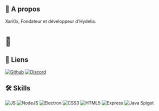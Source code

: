 
## 🚀 A propos
Xari0x, Fondateur et développeur d'Hydelia.


# 👋


## 🔗 Liens
[![Github](https://img.shields.io/badge/Github-gray?style=for-the-badge&logo=github&logoColor=white)](https://github.com/Xari0x)
[![Discord](https://img.shields.io/badge/Discord-blue?style=for-the-badge&logo=discord&logoColor=white)](https://discord.gg/WsNzz6M9Xk)


## 🛠 Skills
![JS](https://img.shields.io/badge/Javascript-f0db4f?style=for-the-badge&logo=javascript&logoColor=white)
![NodeJS](https://img.shields.io/badge/NodeJS-red?style=for-the-badge&logo=npm&logoColor=white)
![Electron](https://img.shields.io/badge/Electron-47848f?style=for-the-badge&logo=electron&logoColor=white)
![CSS3](https://img.shields.io/badge/CSS3-33a9dc?style=for-the-badge&logo=css3&logoColor=white)
![HTML5](https://img.shields.io/badge/HTML5-f16529?style=for-the-badge&logo=html5&logoColor=white)
![Express](https://img.shields.io/badge/Express-47848f?style=for-the-badge&logo=express&logoColor=white)
![Java Spigot](https://img.shields.io/badge/Java_Spigot-ED8106?style=for-the-badge&logo=spigotmc&logoColor=white)
